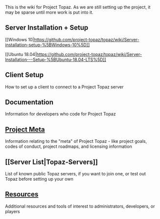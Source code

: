This is the wiki for Project Topaz. As we are still setting up the project, it may be sparse until more work is put into it.

## Server Installation + Setup

[[Windows 10|https://github.com/project-topaz/topaz/wiki/Server-installation-setup-%5BWindows-10%5D]]

[[Ubuntu 18.04|https://github.com/project-topaz/topaz/wiki/Server-Installation---Setup-%5BUbuntu-18.04-LTS%5D]]

## Client Setup
How to set up a client to connect to a Project Topaz server
## Documentation
Information for developers who code for Project Topaz
## [Project Meta](https://github.com/project-topaz/topaz/wiki/Project-Meta)
Information relating to the "meta" of Project Topaz - like project goals, codes of conduct, project roadmaps, and licensing information
## [[Server List|Topaz-Servers]]
List of known public Topaz servers, if you want to join one, or test out Topaz before setting up your own
## [Resources](https://github.com/project-topaz/topaz/wiki/Resources)
Additional resources and tools of interest to administrators, developers, or players